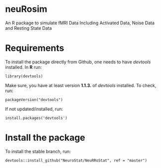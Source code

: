 # neuRosim
An R package to simulate fMRI Data Including Activated Data, Noise Data and Resting State Data

# Requirements
To install the package directly from Github, one needs to have *devtools* installed. In **R** run:
```{r}
library(devtools)
```

Make sure, you have at least version **1.1.3.** of *devtools* installed. To check, run:
```{r}
packageVersion("devtools")
```

If not updated/installed, run:
```{r}
install.packages('devtools')
```

# Install the package

To install the stable branch, run:
```{r}
devtools::install_github("NeuroStat/NeuRRoStat", ref = "master")
```
